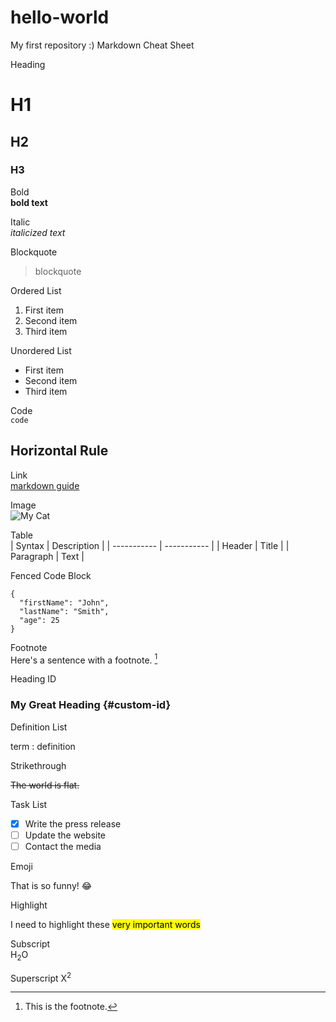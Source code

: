 # hello-world
My first repository :)
Markdown Cheat Sheet

Heading	
# H1
## H2
### H3

Bold	
**bold text**

Italic	
*italicized text*

Blockquote	
> blockquote

Ordered List	
1. First item
2. Second item
3. Third item

Unordered List	
- First item
- Second item
- Third item

Code	
`code`

Horizontal Rule	
---

Link	
[markdown guide](https://www.markdownguide.org/cheat-sheet/)

Image	
![My Cat](https://user-images.githubusercontent.com/89327189/161456163-ebef7016-3a1d-4332-af7d-4ad1df9d5826.JPG)

Table	
| Syntax | Description |
| ----------- | ----------- |
| Header | Title |
| Paragraph | Text |

Fenced Code Block	
```
{
  "firstName": "John",
  "lastName": "Smith",
  "age": 25
}
```

Footnote	
Here's a sentence with a footnote. [^1]

[^1]: This is the footnote.

Heading ID	
### My Great Heading {#custom-id}

Definition List	

term
: definition

Strikethrough

~~The world is flat.~~

Task List	
- [x] Write the press release
- [ ] Update the website
- [ ] Contact the media

Emoji

That is so funny! :joy:

Highlight

I need to highlight these <mark>very important words</mark>

Subscript	
H<sub>2</sub>O

Superscript	
X<sup>2</sup>
